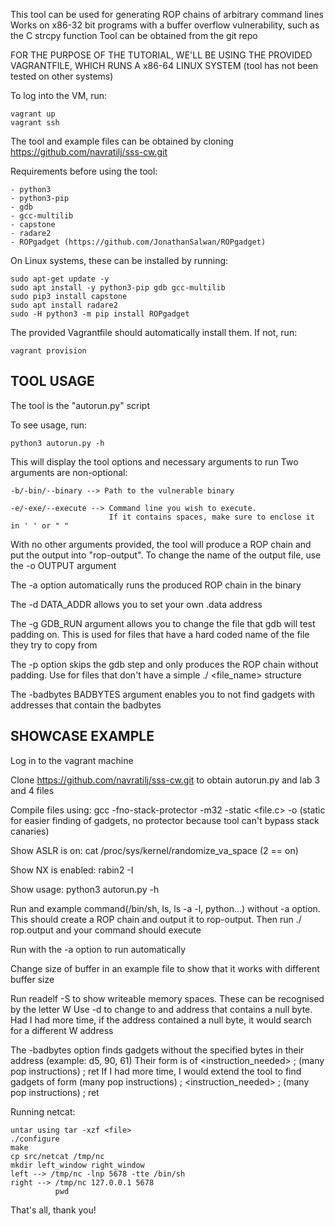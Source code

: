 This tool can be used for generating ROP chains of arbitrary command lines
Works on x86-32 bit programs with a buffer overflow vulnerability, such as the C strcpy function
Tool can be obtained from the git repo 

FOR THE PURPOSE OF THE TUTORIAL, WE'LL BE USING THE PROVIDED VAGRANTFILE, WHICH RUNS A x86-64 LINUX SYSTEM (tool has not been tested on other systems)

To log into the VM, run:

    vagrant up
    vagrant ssh

The tool and example files can be obtained by cloning https://github.com/navratilj/sss-cw.git

Requirements before using the tool:

    - python3
    - python3-pip
    - gdb
    - gcc-multilib
    - capstone
    - radare2
    - ROPgadget (https://github.com/JonathanSalwan/ROPgadget)

On Linux systems, these can be installed by running:

    sudo apt-get update -y
    sudo apt install -y python3-pip gdb gcc-multilib
    sudo pip3 install capstone
    sudo apt install radare2
    sudo -H python3 -m pip install ROPgadget

The provided Vagrantfile should automatically install them. If not, run:

    vagrant provision


TOOL USAGE
-------------------------------------------------------------------------

The tool is the "autorun.py" script

To see usage, run:

    python3 autorun.py -h

This will display the tool options and necessary arguments to run
Two arguments are non-optional:

    -b/-bin/--binary --> Path to the vulnerable binary

    -e/-exe/--execute --> Command line you wish to execute.
                          If it contains spaces, make sure to enclose it in ' ' or " "

With no other arguments provided, the tool will produce a ROP chain and put the output into "rop-output". To change the name of the output file, use the -o OUTPUT argument

The -a option automatically runs the produced ROP chain in the binary

The -d DATA_ADDR allows you to set your own .data address

The -g GDB_RUN argument allows you to change the file that gdb will test padding on. This is used for files that have a hard coded name of the file they try to copy from

The -p option skips the gdb step and only produces the ROP chain without padding. Use for files that don't have a simple ./<bin> <file_name> structure

The -badbytes BADBYTES argument enables you to not find gadgets with addresses that contain the badbytes


SHOWCASE EXAMPLE
-------------------------------------------------------------------------

Log in to the vagrant machine

Clone https://github.com/navratilj/sss-cw.git to obtain autorun.py and lab 3 and 4 files

Compile files using: gcc -fno-stack-protector -m32 -static <file.c> -o <bin> (static for easier finding of gadgets, no protector because tool can't bypass stack canaries)

Show ASLR is on: cat /proc/sys/kernel/randomize_va_space (2 == on)

Show NX is enabled: rabin2 -I <file>

Show usage: python3 autorun.py -h

Run and example command(/bin/sh, ls, ls -a -l, python...) without -a option. 
This should create a ROP chain and output it to rop-output. 
Then run ./<bin> rop.output and your command should execute

Run with the -a option to run automatically

Change size of buffer in an example file to show that it works with different buffer size

Run readelf -S <file> to show writeable memory spaces. These can be recognised by the letter W
Use -d to change to and address that contains a null byte. 
Had I had more time, if the address contained a null byte, it would search for a different W address

The -badbytes option finds gadgets without the specified bytes in their address (example: d5, 90, 61)
Their form is of <instruction_needed> ; (many pop instructions) ; ret
If I had more time, I would extend the tool to find gadgets of form (many pop instructions) ; <instruction_needed> ; (many pop instructions) ; ret

Running netcat:

    untar using tar -xzf <file>
    ./configure
    make
    cp src/netcat /tmp/nc
    mkdir left_window right_window
    left --> /tmp/nc -lnp 5678 -tte /bin/sh
    right --> /tmp/nc 127.0.0.1 5678
              pwd 

That's all, thank you!
